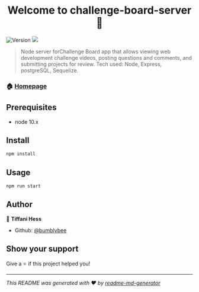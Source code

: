 <h1 align="center">Welcome to challenge-board-server 👋</h1>
<p>
  <img alt="Version" src="https://img.shields.io/badge/version-&#34;-blue.svg?cacheSeconds=2592000" />
  <img src="https://img.shields.io/badge/node-10.x-blue.svg" />
</p>

> Node server forChallenge Board app that allows viewing web development challenge videos, posting questions and comments, and submitting projects for review. Tech used: Node, Express, postgreSQL, Sequelize.

### 🏠 [Homepage](https://challengeboard.xyz)

## Prerequisites

- node 10.x

## Install

```sh
npm install
```

## Usage

```sh
npm run start
```

## Author

👤 **Tiffani Hess**

* Github: [@bumblybee](https://github.com/bumblybee)

## Show your support

Give a ⭐️ if this project helped you!

***
_This README was generated with ❤️ by [readme-md-generator](https://github.com/kefranabg/readme-md-generator)_